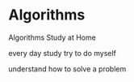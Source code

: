 # Algorithms
 Algorithms Study at Home

every day study
try to do myself

understand how to solve a problem
